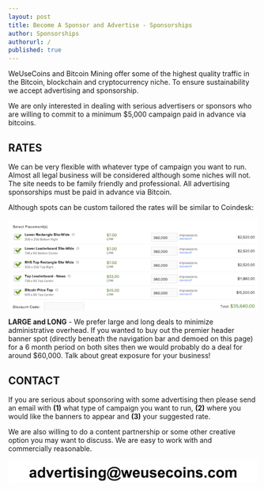 ```yaml
---
layout: post
title: Become A Sponsor and Advertise - Sponsorships
author: Sponsorships
authorurl: /
published: true
---
```


<p>WeUseCoins and Bitcoin Mining offer some of the highest quality traffic in the Bitcoin, blockchain and cryptocurrency niche. To ensure sustainability we accept advertising and sponsorship.
<p>We are only interested in dealing with serious advertisers or sponsors who are willing to commit to a minimum $5,000 campaign paid in advance via bitcoins.
<p><h2>RATES</h2>
<p>We can be very flexible with whatever type of campaign you want to run. Almost all legal business will be considered although some niches will not. The site needs to be family friendly and professional. All advertising sponsorships must be paid in advance via Bitcoin.
<p>Although spots can be custom tailored the rates will be similar to Coindesk: 
<p><img src="/images/sponsor/advertise-rates.png" alt="advertise rates" align="center">
<p><b>LARGE and LONG</b> - We prefer large and long deals to minimize administrative overhead. If you wanted to buy out the premier header banner spot (directly beneath the navigation bar and demoed on this page) for a 6 month period on both sites then we would probably do a deal for around $60,000. Talk about great exposure for your business!
<p><h2>CONTACT</h2>
<p>If you are serious about sponsoring with some advertising then please send an email with <b>(1)</b> what type of campaign you want to run, <b>(2)</b> where you would like the banners to appear and <b>(3)</b> your suggested rate.
<p>We are also willing to do a content partnership or some other creative option you may want to discuss. We are easy to work with and commercially reasonable.
<p><img src="/images/sponsor/advertise-contact-info.png" alt="advertise contact info" align="center">
